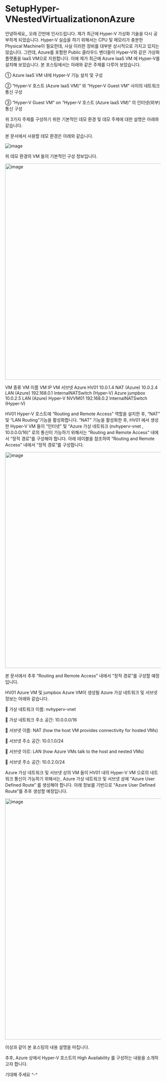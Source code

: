 # SetupHyper-VNestedVirtualizationonAzure

안녕하세요,,
오래 간만에 인사드립니다.
제가 최근에 Hyper-V 가상화 기술을 다시 공부하게 되었습니다.
Hyper-V 실습을 하기 위해서는 CPU 및 메모리가 충분한 Physical Machine이 필요한데, 사실 이러한 장비를 대부분 상시적으로 가지고 있지는 않습니다.
그런데, Azure를 포함한 Public 클라우드 벤더들이 Hyper-V와 같은 가상화 플랫폼을 IaaS VM으로 지원합니다. 이에 제가 최근에 Azure IaaS VM 에 Hyper-V를 설치해 보았습니다.
본 포스팅에서는 아래와 같은 주제를 다루어 보았습니다.

①	Azure IaaS VM 내에 Hyper-V 기능 설치 및 구성

②	“Hyper-V 호스트 (Azure IaaS VM)” 와 “Hyper-V Guest VM” 사이의 네트워크 통신 구성

③	“Hyper-V Guest VM” on “Hyper-V 호스트 (Azure IaaS VM)” 의 인터넷(외부) 통신 구성


위 3가지 주제를 구성하기 위한 기본적인 데모 환경 및 데모 주제에 대한 설명은 아래와 같습니다.

본 문서에서 사용할 데모 환경은 아래와 같습니다.

![image](https://github.com/dongclee/SetupHyper-VNestedVirtualizationonAzure/assets/42400574/faa98f32-bcaf-4417-98af-60fcb9b3ba15)

위 데모 환경의 VM 들의 기본적인 구성 정보입니다.

<img width="697" alt="image" src="https://github.com/dongclee/SetupHyper-VNestedVirtualizationonAzure/assets/42400574/69c22758-d56e-49df-b049-cacfa303584b">


VM 종류	VM 이름	VM IP	VM 서브넷
Azure	HV01	10.0.1.4	NAT (Azure)
		10.0.2.4	LAN (Azure)
		192.168.0.1	InternalNATSwitch (Hyper-V)
Azure	jumpbox	10.0.2.5	LAN (Azure)
Hyper-V	NVVM01	192.168.0.2	InternalNATSwitch (Hyper-V)

HV01 Hyper-V 호스트에 “Routing and Remote Access” 역할을 설치한 후, “NAT” 및 “LAN Routing”기능을 활성화합니다. “NAT” 기능을 활성화한 후, HV01 에서 생성한 Hyper-V VM 들이 “인터넷” 및 “Azure 가상 네트워크 (nvhyperv-vnet , 10.0.0.0/16)” 로의 통신이 가능하기 위해서는 “Routing and Remote Access” 내에서 “정적 경로”를 구성해야 합니다. 아래 테이블을 참조하여 “Routing and Remote Access” 내에서 “정적 경로”를 구성합니다.

<img width="696" alt="image" src="https://github.com/dongclee/SetupHyper-VNestedVirtualizationonAzure/assets/42400574/9e23e48b-8521-4316-a5fd-7bfde772e2c8">

본 문서에서 추후 “Routing and Remote Access” 내에서 “정적 경로”를 구성할 예정입니다.

HV01 Azure VM 및 jumpbox Azure VM이 생성될 Azure 가상 네트워크 및 서브넷 정보는 아래와 같습니다.

	가상 네트워크 이름: nvhyperv-vnet

	가상 네트워크 주소 공간: 10.0.0.0/16

	서브넷 이름: NAT (how the host VM provides connectivity for hosted VMs)

	서브넷 주소 공간: 10.0.1.0/24

	서브넷 이르: LAN (how Azure VMs talk to the host and nested VMs)

	서브넷 주소 공간: 10.0.2.0/24


Azure 가상 네트워크 및 서브넷 상의 VM 들이 HV01 내의 Hyper-V VM 으로의 네트워크 통신이 가능하기 위해서는, Azure 가상 네트워크 및 서브넷 상에 “Azure User Defined Route” 를 생성해야 합니다. 아래 정보를 기반으로 “Azure User Defined Route”를 추후 생성할 예정입니다.

<img width="777" alt="image" src="https://github.com/dongclee/SetupHyper-VNestedVirtualizationonAzure/assets/42400574/daa70c94-9b81-4da0-8807-6319355cdc5e">

이상과 같이 본 포스팅의 내용 설명을 마칩니다.

추후, Azure 상에서 Hyper-V 호스트의 High Availability 를 구성하는 내용을 소개하고자 합니다.

기대해 주세요 ^-^



